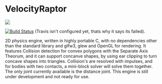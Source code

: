 # VelocityRaptor

<a href=""><img src="https://upload.wikimedia.org/wikipedia/commons/thumb/f/f8/License_icon-mit-88x31-2.svg/2000px-License_icon-mit-88x31-2.svg.png"></a>

[![Build Status](https://travis-ci.org/Mithreindeir/VelocityRaptor.svg?branch=master)](https://travis-ci.org/Mithreindeir/VelocityRaptor)
(Travis isn't configured yet, thats why it says its failed).


2D physics engine, written in highly portable C, with no dependencies other than the standard library and glfw3, glew and OpenGL for rendering. It features Collision detection for convex polygons with the Separate Axis Theorum, and it can support concanve shapes, by using ear clipping to turn concave shapes into triangles. Collision's are resolved with impulses, and for bodies with two contacts, a mini-block solver will solve them together. The only joint currently available is the distance joint. This engine is still under development and not ready for use. 
